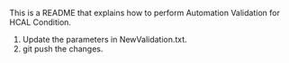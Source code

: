 This is a README that explains how to perform Automation Validation for HCAL Condition.

1. Update the parameters in NewValidation.txt.
2. git push the changes.
